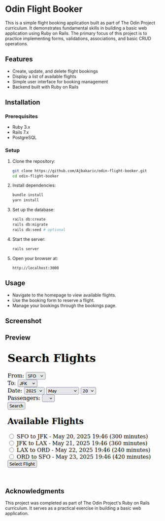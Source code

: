 # Odin Flight Booker

This is a simple flight booking application built as part of The Odin Project curriculum. It demonstrates fundamental skills in building a basic web application using Ruby on Rails. The primary focus of this project is to practice implementing forms, validations, associations, and basic CRUD operations.

## Features

* Create, update, and delete flight bookings
* Display a list of available flights
* Simple user interface for booking management
* Backend built with Ruby on Rails

## Installation

### Prerequisites

* Ruby 3.x
* Rails 7.x
* PostgreSQL

### Setup

1. Clone the repository:

   ```bash
   git clone https://github.com/Ajbakaric/odin-flight-booker.git
   cd odin-flight-booker
   ```

2. Install dependencies:

   ```bash
   bundle install
   yarn install
   ```

3. Set up the database:

   ```bash
   rails db:create
   rails db:migrate
   rails db:seed # optional
   ```

4. Start the server:

   ```bash
   rails server
   ```

5. Open your browser at:

   ```
   http://localhost:3000
   ```

## Usage

* Navigate to the homepage to view available flights.
* Use the booking form to reserve a flight.
* Manage your bookings through the bookings page.

## Screenshot

## Preview
![Flight Booker App](app/assets/images/preview.gif)


## Acknowledgments

This project was completed as part of The Odin Project's Ruby on Rails curriculum. It serves as a practical exercise in building a basic web application.
